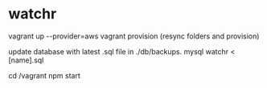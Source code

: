 watchr
======

vagrant up --provider=aws
vagrant provision (resync folders and provision)

update database with latest .sql file in ./db/backups. mysql watchr < [name].sql

cd /vagrant
npm start
